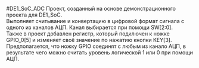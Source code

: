 #DE1_SoC_ADC
Проект, созданный на основе демонстрационного проекта для DE1_SoC.  
Выполняет считывание и конвертацию в цифровой формат сигнала с одного из каналов АЦП. Канал выбирается при помощи SW[2:0].  
Также в проект добавлен регистр, который подключен к ножке GPIO_0[5] и изменяет своё значение по нажатию кнопки KEY[3]. 
Предполагается, что ножку GPIO соединят с любым из канало АЦП, в результате чего можно считать уровень логической 1 или 0 при помощи АЦП.